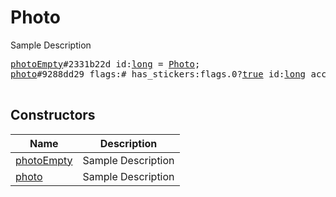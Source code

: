 # Photo

Sample Description

<pre>
<a href="../constructor/photoEmpty.md">photoEmpty</a>#2331b22d id:<a href="../type/long.md">long</a> = <a href="../type/Photo.md">Photo</a>;
<a href="../constructor/photo.md">photo</a>#9288dd29 flags:# has_stickers:flags.0?<a href="../type/true.md">true</a> id:<a href="../type/long.md">long</a> access_hash:<a href="../type/long.md">long</a> date:<a href="../type/int.md">int</a> sizes:Vector&lt;<a href="../type/PhotoSize.md">PhotoSize</a>&gt; = <a href="../type/Photo.md">Photo</a>;

</pre>

## Constructors

| Name | Description |
|------|-------------|
| [photoEmpty](../constructor/photoEmpty.md) | Sample Description |
| [photo](../constructor/photo.md) | Sample Description |

